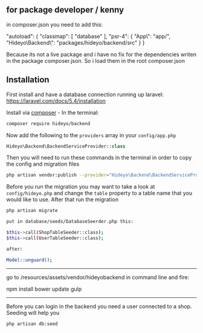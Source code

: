 ## for package developer / kenny

in composer.json you need to add this:

"autoload": {
    "classmap": [
        "database"
    ],
    "psr-4": {
        "App\\": "app/",
        "Hideyo\\Backend\\": "packages/hideyo/backend/src"
    }
}

Because its not a live package and i have no fix for the dependencies writen in the package composer.json. So i load them in the root composer.json


## Installation

First install and have a database connection running up laravel: https://laravel.com/docs/5.4/installation

Install via [composer](https://getcomposer.org/) - In the terminal:
```bash
composer require hideyo/backend
```

Now add the following to the `providers` array in your `config/app.php`
```php
Hideyo\Backend\BackendServiceProvider::class
```

Then you will need to run these commands in the terminal in order to copy the config and migration files
```bash
php artisan vendor:publish --provider="Hideyo\Backend\BackendServiceProvider"
```

Before you run the migration you may want to take a look at `config/hideyo.php` and change the `table` property to a table name that you would like to use. After that run the migration 
```bash
php artisan migrate

put in database/seeds/DatabaseSeerder.php this:

$this->call(ShopTableSeeder::class);
$this->call(UserTableSeeder::class);

after:

Model::unguard();

```

----

go to /resources/assets/vendor/hideyobackend in command line and fire:

npm install
bower update
gulp 

---


Before you can login in the backend you need a user connected to a shop. Seeding will help you 
```bash
php artisan db:seed 
```
